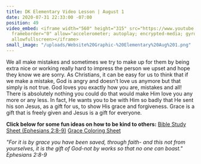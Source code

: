 ```yaml
---
title: DK Elementary Video Lesson | August 1
date: 2020-07-31 22:33:00 -07:00
position: 49
video_embed: <iframe width="560" height="315" src="https://www.youtube.com/embed/ACvySp938WY"
  frameborder="0" allow="accelerometer; autoplay; encrypted-media; gyroscope; picture-in-picture"
  allowfullscreen></iframe>
small_image: "/uploads/Website%20Graphic-%20Elementary%20Aug%201.png"
---
```


We all make mistakes and sometimes we try to make up for them by being extra nice or working really hard to impress the person we upset and hope they know we are sorry. As Christians, it can be easy for us to think that if we make a mistake, God is angry and doesn’t love us anymore but that simply is not true. God loves you exactly how you are, mistakes and all! There is absolutely nothing you could do that would make Him love you any more or any less. In fact, He wants you to be with Him so badly that He sent his son Jesus, as a gift for us, to show His grace and forgiveness. Grace is a gift that is freely given and Jesus is a gift for everyone.

**Click below for some fun ideas on how to be kind to others:**
[Bible Study Sheet (Ephesians 2:8-9)](https://drive.google.com/file/d/1n8A8HmgP5S-5Tt3FHywHZu-_5kyM9AHg/view?usp=sharing)
[Grace Coloring Sheet](https://drive.google.com/file/d/15c3tbIbCfMJN1aw6eMkavkDlZYUvwqQd/view?usp=sharing)

*"For it is by grace you have been saved, through faith- and this not from yourselves, it is the gift of God-not by works so that no one can boast." Ephesians 2:8-9*
